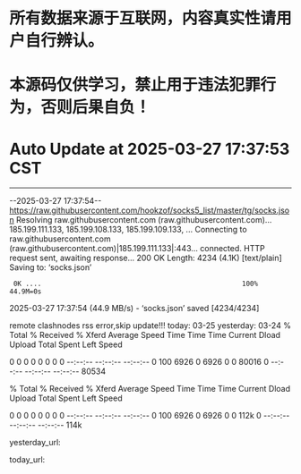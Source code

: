 # 所有数据来源于互联网，内容真实性请用户自行辨认。

# 本源码仅供学习，禁止用于违法犯罪行为，否则后果自负！

# Auto Update  at 2025-03-27 17:37:53 CST
------------------------------------------------
--2025-03-27 17:37:54--  https://raw.githubusercontent.com/hookzof/socks5_list/master/tg/socks.json
Resolving raw.githubusercontent.com (raw.githubusercontent.com)... 185.199.111.133, 185.199.108.133, 185.199.109.133, ...
Connecting to raw.githubusercontent.com (raw.githubusercontent.com)|185.199.111.133|:443... connected.
HTTP request sent, awaiting response... 200 OK
Length: 4234 (4.1K) [text/plain]
Saving to: ‘socks.json’

     0K ....                                                  100% 44.9M=0s

2025-03-27 17:37:54 (44.9 MB/s) - ‘socks.json’ saved [4234/4234]

remote clashnodes rss error,skip update!!!
today: 03-25
yesterday: 03-24
  % Total    % Received % Xferd  Average Speed   Time    Time     Time  Current
                                 Dload  Upload   Total   Spent    Left  Speed
  0     0    0     0    0     0      0      0 --:--:-- --:--:-- --:--:--     0100  6926    0  6926    0     0  80016      0 --:--:-- --:--:-- --:--:-- 80534

  % Total    % Received % Xferd  Average Speed   Time    Time     Time  Current
                                 Dload  Upload   Total   Spent    Left  Speed
  0     0    0     0    0     0      0      0 --:--:-- --:--:-- --:--:--     0100  6926    0  6926    0     0   112k      0 --:--:-- --:--:-- --:--:--  114k

yesterday_url:

today_url:

